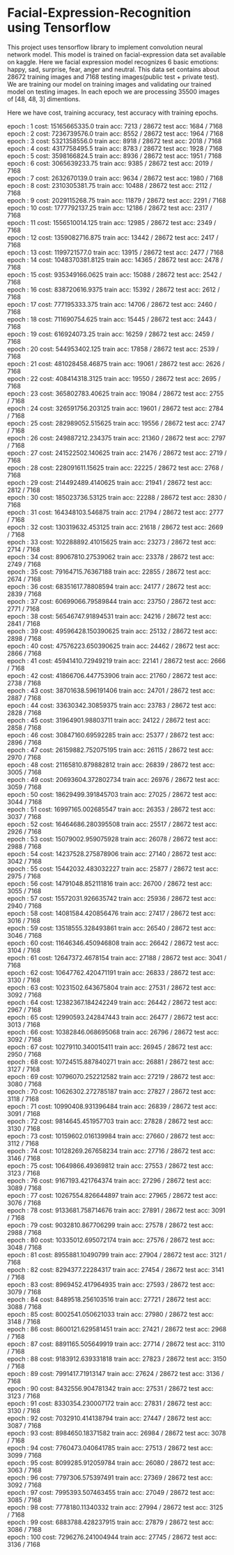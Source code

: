 # Facial-Expression-Recognition using Tensorflow

This project uses tensorflow library to implement convolution neural network model.
This model is trained on facial-expression data set available on kaggle.
Here we facial expression model recognizes 6 basic emotions: happy, sad, surprise, fear, anger and neutral.
This data set contains about 28672 training images and 7168 testing images(public test + private test).
We are training our model on training images and validating our trained model on testing images.
In each epoch we are processing 35500 images of [48, 48, 3] dimentions.

Here we have cost, training accuracy, test accuracy with training epochs.

epoch :  1  cost:  15165665335.0   train acc:  7213 / 28672  test acc:  1684 / 7168<br>
epoch :  2  cost:  7236739576.0   train acc:  8552 / 28672  test acc:  1964 / 7168<br>
epoch :  3  cost:  5321358556.0   train acc:  8918 / 28672  test acc:  2018 / 7168<br>
epoch :  4  cost:  4317758495.5   train acc:  8783 / 28672  test acc:  1928 / 7168<br>
epoch :  5  cost:  3598166824.5   train acc:  8936 / 28672  test acc:  1951 / 7168<br>
epoch :  6  cost:  3065639233.75   train acc:  9385 / 28672  test acc:  2019 / 7168<br>
epoch :  7  cost:  2632670139.0   train acc:  9634 / 28672  test acc:  1980 / 7168<br>
epoch :  8  cost:  2310305381.75   train acc:  10488 / 28672  test acc:  2112 / 7168<br>
epoch :  9  cost:  2029115268.75   train acc:  11879 / 28672  test acc:  2291 / 7168<br>
epoch :  10  cost:  1777792137.25   train acc:  12186 / 28672  test acc:  2317 / 7168<br>
epoch :  11  cost:  1556510014.125   train acc:  12985 / 28672  test acc:  2349 / 7168<br>
epoch :  12  cost:  1359082716.875   train acc:  13442 / 28672  test acc:  2417 / 7168<br>
epoch :  13  cost:  1199721577.0   train acc:  13915 / 28672  test acc:  2477 / 7168<br>
epoch :  14  cost:  1048370381.8125   train acc:  14365 / 28672  test acc:  2478 / 7168<br>
epoch :  15  cost:  935349166.0625   train acc:  15088 / 28672  test acc:  2542 / 7168<br>
epoch :  16  cost:  838720616.9375   train acc:  15392 / 28672  test acc:  2612 / 7168<br>
epoch :  17  cost:  777195333.375   train acc:  14706 / 28672  test acc:  2460 / 7168<br>
epoch :  18  cost:  711690754.625   train acc:  15445 / 28672  test acc:  2443 / 7168<br>
epoch :  19  cost:  616924073.25   train acc:  16259 / 28672  test acc:  2459 / 7168<br>
epoch :  20  cost:  544953402.125   train acc:  17858 / 28672  test acc:  2539 / 7168<br>
epoch :  21  cost:  481028458.46875   train acc:  19061 / 28672  test acc:  2626 / 7168<br>
epoch :  22  cost:  408414318.3125   train acc:  19550 / 28672  test acc:  2695 / 7168<br>
epoch :  23  cost:  365802783.40625   train acc:  19084 / 28672  test acc:  2755 / 7168<br>
epoch :  24  cost:  326591756.203125   train acc:  19601 / 28672  test acc:  2784 / 7168<br>
epoch :  25  cost:  282989052.515625   train acc:  19556 / 28672  test acc:  2747 / 7168<br>
epoch :  26  cost:  249887212.234375   train acc:  21360 / 28672  test acc:  2797 / 7168<br>
epoch :  27  cost:  241522502.140625   train acc:  21476 / 28672  test acc:  2719 / 7168<br>
epoch :  28  cost:  228091611.15625   train acc:  22225 / 28672  test acc:  2768 / 7168<br>
epoch :  29  cost:  214492489.4140625   train acc:  21941 / 28672  test acc:  2812 / 7168<br>
epoch :  30  cost:  185023736.53125   train acc:  22288 / 28672  test acc:  2830 / 7168<br>
epoch :  31  cost:  164348103.546875   train acc:  21794 / 28672  test acc:  2777 / 7168<br>
epoch :  32  cost:  130319632.453125   train acc:  21618 / 28672  test acc:  2669 / 7168<br>
epoch :  33  cost:  102288892.41015625   train acc:  23273 / 28672  test acc:  2714 / 7168<br>
epoch :  34  cost:  89067810.27539062   train acc:  23378 / 28672  test acc:  2749 / 7168<br>
epoch :  35  cost:  79164715.76367188   train acc:  22855 / 28672  test acc:  2674 / 7168<br>
epoch :  36  cost:  68351617.78808594   train acc:  24177 / 28672  test acc:  2839 / 7168<br>
epoch :  37  cost:  60699066.79589844   train acc:  23750 / 28672  test acc:  2771 / 7168<br>
epoch :  38  cost:  56546747.91894531   train acc:  24216 / 28672  test acc:  2841 / 7168<br>
epoch :  39  cost:  49596428.150390625   train acc:  25132 / 28672  test acc:  2898 / 7168<br>
epoch :  40  cost:  47576223.650390625   train acc:  24462 / 28672  test acc:  2866 / 7168<br>
epoch :  41  cost:  45941410.72949219   train acc:  22141 / 28672  test acc:  2666 / 7168<br>
epoch :  42  cost:  41866706.447753906   train acc:  21760 / 28672  test acc:  2738 / 7168<br>
epoch :  43  cost:  38701638.596191406   train acc:  24701 / 28672  test acc:  2887 / 7168<br>
epoch :  44  cost:  33630342.30859375   train acc:  23783 / 28672  test acc:  2828 / 7168<br>
epoch :  45  cost:  31964901.98803711   train acc:  24122 / 28672  test acc:  2858 / 7168<br>
epoch :  46  cost:  30847160.69592285   train acc:  25377 / 28672  test acc:  2896 / 7168<br>
epoch :  47  cost:  26159882.752075195   train acc:  26115 / 28672  test acc:  2970 / 7168<br>
epoch :  48  cost:  21165810.879882812   train acc:  26839 / 28672  test acc:  3005 / 7168<br>
epoch :  49  cost:  20693604.372802734   train acc:  26976 / 28672  test acc:  3059 / 7168<br>
epoch :  50  cost:  18629499.391845703   train acc:  27025 / 28672  test acc:  3044 / 7168<br>
epoch :  51  cost:  16997165.002685547   train acc:  26353 / 28672  test acc:  3037 / 7168<br>
epoch :  52  cost:  16464686.280395508   train acc:  25517 / 28672  test acc:  2926 / 7168<br>
epoch :  53  cost:  15079002.959075928   train acc:  26078 / 28672  test acc:  2988 / 7168<br>
epoch :  54  cost:  14237528.275878906   train acc:  27140 / 28672  test acc:  3042 / 7168<br>
epoch :  55  cost:  15442032.483032227   train acc:  25877 / 28672  test acc:  2975 / 7168<br>
epoch :  56  cost:  14791048.852111816   train acc:  26700 / 28672  test acc:  3055 / 7168<br>
epoch :  57  cost:  15572031.926635742   train acc:  25936 / 28672  test acc:  2940 / 7168<br>
epoch :  58  cost:  14081584.420856476   train acc:  27417 / 28672  test acc:  3016 / 7168<br>
epoch :  59  cost:  13518555.328493861   train acc:  26540 / 28672  test acc:  3046 / 7168<br>
epoch :  60  cost:  11646346.450946808   train acc:  26642 / 28672  test acc:  3104 / 7168<br>
epoch :  61  cost:  12647372.4678154   train acc:  27188 / 28672  test acc:  3041 / 7168<br>
epoch :  62  cost:  10647762.420471191   train acc:  26833 / 28672  test acc:  3130 / 7168<br>
epoch :  63  cost:  10231502.643675804   train acc:  27531 / 28672  test acc:  3092 / 7168<br>
epoch :  64  cost:  12382367.184242249   train acc:  26442 / 28672  test acc:  2967 / 7168<br>
epoch :  65  cost:  12990593.242847443   train acc:  26477 / 28672  test acc:  3013 / 7168<br>
epoch :  66  cost:  10382846.068695068   train acc:  26796 / 28672  test acc:  3092 / 7168<br>
epoch :  67  cost:  10279110.340015411   train acc:  26945 / 28672  test acc:  2950 / 7168<br>
epoch :  68  cost:  10724515.887840271   train acc:  26881 / 28672  test acc:  3127 / 7168<br>
epoch :  69  cost:  10796070.252212582   train acc:  27219 / 28672  test acc:  3080 / 7168<br>
epoch :  70  cost:  10626302.272785187   train acc:  27827 / 28672  test acc:  3118 / 7168<br>
epoch :  71  cost:  10990408.931396484   train acc:  26839 / 28672  test acc:  3091 / 7168<br>
epoch :  72  cost:  9814645.451957703   train acc:  27828 / 28672  test acc:  3130 / 7168<br>
epoch :  73  cost:  10159602.016139984   train acc:  27660 / 28672  test acc:  3112 / 7168<br>
epoch :  74  cost:  10128269.267658234   train acc:  27716 / 28672  test acc:  3146 / 7168<br>
epoch :  75  cost:  10649866.49369812   train acc:  27553 / 28672  test acc:  3123 / 7168<br>
epoch :  76  cost:  9167193.421764374   train acc:  27296 / 28672  test acc:  3089 / 7168<br>
epoch :  77  cost:  10267554.826644897   train acc:  27965 / 28672  test acc:  3076 / 7168<br>
epoch :  78  cost:  9133681.758714676   train acc:  27891 / 28672  test acc:  3091 / 7168<br>
epoch :  79  cost:  9032810.867706299   train acc:  27578 / 28672  test acc:  2988 / 7168<br>
epoch :  80  cost:  10335012.695072174   train acc:  27576 / 28672  test acc:  3048 / 7168<br>
epoch :  81  cost:  8955881.10490799   train acc:  27904 / 28672  test acc:  3121 / 7168<br>
epoch :  82  cost:  8294377.22284317   train acc:  27454 / 28672  test acc:  3141 / 7168<br>
epoch :  83  cost:  8969452.417964935   train acc:  27593 / 28672  test acc:  3079 / 7168<br>
epoch :  84  cost:  8489518.256103516   train acc:  27721 / 28672  test acc:  3088 / 7168<br>
epoch :  85  cost:  8002541.050621033   train acc:  27980 / 28672  test acc:  3148 / 7168<br>
epoch :  86  cost:  8600121.629581451   train acc:  27421 / 28672  test acc:  2968 / 7168<br>
epoch :  87  cost:  8891165.505649919   train acc:  27714 / 28672  test acc:  3110 / 7168<br>
epoch :  88  cost:  9183912.639331818   train acc:  27823 / 28672  test acc:  3150 / 7168<br>
epoch :  89  cost:  7991417.71913147   train acc:  27624 / 28672  test acc:  3136 / 7168<br>
epoch :  90  cost:  8432556.904781342   train acc:  27531 / 28672  test acc:  3123 / 7168<br>
epoch :  91  cost:  8330354.230007172   train acc:  27831 / 28672  test acc:  3130 / 7168<br>
epoch :  92  cost:  7032910.414138794   train acc:  27447 / 28672  test acc:  3087 / 7168<br>
epoch :  93  cost:  8984650.18371582   train acc:  26984 / 28672  test acc:  3078 / 7168<br>
epoch :  94  cost:  7760473.040641785   train acc:  27513 / 28672  test acc:  3099 / 7168<br>
epoch :  95  cost:  8099285.912059784   train acc:  26080 / 28672  test acc:  3063 / 7168<br>
epoch :  96  cost:  7797306.575397491   train acc:  27369 / 28672  test acc:  3092 / 7168<br>
epoch :  97  cost:  7995393.507463455   train acc:  27049 / 28672  test acc:  3085 / 7168<br>
epoch :  98  cost:  7778180.11340332   train acc:  27994 / 28672  test acc:  3125 / 7168<br>
epoch :  99  cost:  6883788.428237915   train acc:  27879 / 28672  test acc:  3086 / 7168<br>
epoch :  100  cost:  7296276.241004944   train acc:  27745 / 28672  test acc:  3136 / 7168<br>
